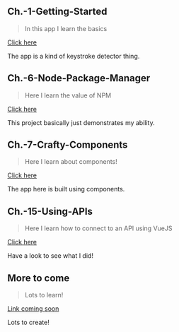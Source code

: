 ## Ch.-1-Getting-Started
> In this app I learn the basics

<a href="/Udemy-Practice-VueJS-App/Ch.-1-Getting-Started">Click here</a>

The app is a kind of keystroke detector thing.

## Ch.-6-Node-Package-Manager
> Here I learn the value of NPM

<a href="/Udemy-Practice-VueJS-App/Ch.-6-Node-Package-Manager">Click here</a>

This project basically just demonstrates my ability.

## Ch.-7-Crafty-Components
> Here I learn about components!

<a href="/Udemy-Practice-VueJS-App/Ch.-7-Crafty-Components">Click here</a>

The app here is built using components.

## Ch.-15-Using-APIs
> Here I learn how to connect to an API using VueJS

<a href="/Udemy-Practice-VueJS-App/Ch.-15-Using-APIs">Click here</a>

Have a look to see what I did!

## More to come
> Lots to learn!

<a href="#">Link coming soon</a>

Lots to create!
